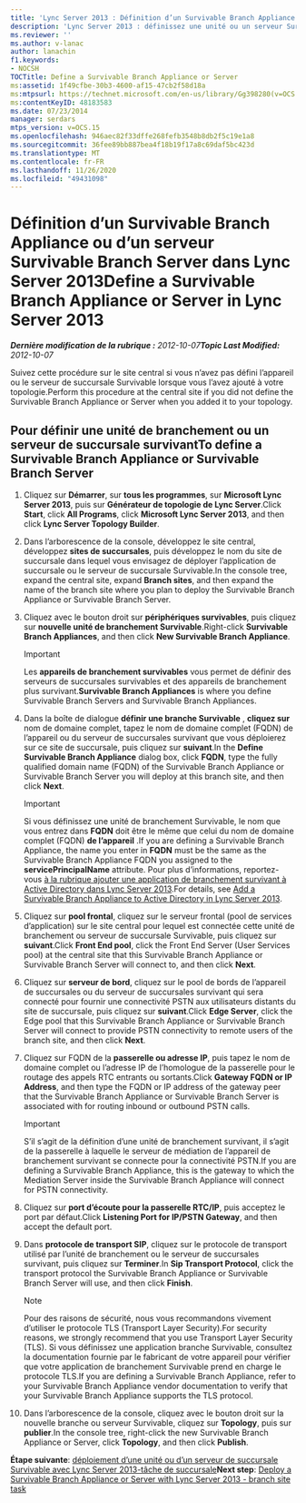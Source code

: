 ```yaml
---
title: 'Lync Server 2013 : Définition d’un Survivable Branch Appliance ou d’un serveur Survivable Branch Server'
description: 'Lync Server 2013 : définissez une unité ou un serveur Survivable.'
ms.reviewer: ''
ms.author: v-lanac
author: lanachin
f1.keywords:
- NOCSH
TOCTitle: Define a Survivable Branch Appliance or Server
ms:assetid: 1f49cfbe-30b3-4600-af15-47cb2f58d18a
ms:mtpsurl: https://technet.microsoft.com/en-us/library/Gg398280(v=OCS.15)
ms:contentKeyID: 48183583
ms.date: 07/23/2014
manager: serdars
mtps_version: v=OCS.15
ms.openlocfilehash: 946aec82f33dffe268fefb3548b8db2f5c19e1a8
ms.sourcegitcommit: 36fee89bb887bea4f18b19f17a8c69daf5bc423d
ms.translationtype: MT
ms.contentlocale: fr-FR
ms.lasthandoff: 11/26/2020
ms.locfileid: "49431098"
---
```

# <a name="define-a-survivable-branch-appliance-or-server-in-lync-server-2013"></a><span data-ttu-id="3bf3b-103">Définition d’un Survivable Branch Appliance ou d’un serveur Survivable Branch Server dans Lync Server 2013</span><span class="sxs-lookup"><span data-stu-id="3bf3b-103">Define a Survivable Branch Appliance or Server in Lync Server 2013</span></span>

<div data-xmlns="http://www.w3.org/1999/xhtml">

<div class="topic" data-xmlns="http://www.w3.org/1999/xhtml" data-msxsl="urn:schemas-microsoft-com:xslt" data-cs="https://msdn.microsoft.com/">

<div data-asp="https://msdn2.microsoft.com/asp">



</div>

<div id="mainSection">

<div id="mainBody"><span data-ttu-id="3bf3b-104">

<span> </span></span><span class="sxs-lookup"><span data-stu-id="3bf3b-104">

<span> </span></span></span>

<span data-ttu-id="3bf3b-105">_**Dernière modification de la rubrique :** 2012-10-07_</span><span class="sxs-lookup"><span data-stu-id="3bf3b-105">_**Topic Last Modified:** 2012-10-07_</span></span>

<span data-ttu-id="3bf3b-106">Suivez cette procédure sur le site central si vous n’avez pas défini l’appareil ou le serveur de succursale Survivable lorsque vous l’avez ajouté à votre topologie.</span><span class="sxs-lookup"><span data-stu-id="3bf3b-106">Perform this procedure at the central site if you did not define the Survivable Branch Appliance or Server when you added it to your topology.</span></span>

<div>

## <a name="to-define-a-survivable-branch-appliance-or-survivable-branch-server"></a><span data-ttu-id="3bf3b-107">Pour définir une unité de branchement ou un serveur de succursale survivant</span><span class="sxs-lookup"><span data-stu-id="3bf3b-107">To define a Survivable Branch Appliance or Survivable Branch Server</span></span>

1.  <span data-ttu-id="3bf3b-108">Cliquez sur **Démarrer**, sur **tous les programmes**, sur **Microsoft Lync Server 2013**, puis sur **Générateur de topologie de Lync Server**.</span><span class="sxs-lookup"><span data-stu-id="3bf3b-108">Click **Start**, click **All Programs**, click **Microsoft Lync Server 2013**, and then click **Lync Server Topology Builder**.</span></span>

2.  <span data-ttu-id="3bf3b-109">Dans l’arborescence de la console, développez le site central, développez **sites de succursales**, puis développez le nom du site de succursale dans lequel vous envisagez de déployer l’application de succursale ou le serveur de succursale Survivable.</span><span class="sxs-lookup"><span data-stu-id="3bf3b-109">In the console tree, expand the central site, expand **Branch sites**, and then expand the name of the branch site where you plan to deploy the Survivable Branch Appliance or Survivable Branch Server.</span></span>

3.  <span data-ttu-id="3bf3b-110">Cliquez avec le bouton droit sur **périphériques survivables**, puis cliquez sur **nouvelle unité de branchement Survivable**.</span><span class="sxs-lookup"><span data-stu-id="3bf3b-110">Right-click **Survivable Branch Appliances**, and then click **New Survivable Branch Appliance**.</span></span>
    
    <div>
    

    > [!IMPORTANT]  
    > <span data-ttu-id="3bf3b-111">Les <STRONG>appareils de branchement survivables</STRONG> vous permet de définir des serveurs de succursales survivables et des appareils de branchement plus survivant.</span><span class="sxs-lookup"><span data-stu-id="3bf3b-111"><STRONG>Survivable Branch Appliances</STRONG> is where you define Survivable Branch Servers and Survivable Branch Appliances.</span></span>

    
    </div>

4.  <span data-ttu-id="3bf3b-112">Dans la boîte de dialogue **définir une branche Survivable** , **cliquez sur** nom de domaine complet, tapez le nom de domaine complet (FQDN) de l’appareil ou du serveur de succursales survivant que vous déploierez sur ce site de succursale, puis cliquez sur **suivant**.</span><span class="sxs-lookup"><span data-stu-id="3bf3b-112">In the **Define Survivable Branch Appliance** dialog box, click **FQDN**, type the fully qualified domain name (FQDN) of the Survivable Branch Appliance or Survivable Branch Server you will deploy at this branch site, and then click **Next**.</span></span>
    
    <div>
    

    > [!IMPORTANT]  
    > <span data-ttu-id="3bf3b-113">Si vous définissez une unité de branchement Survivable, le nom que vous entrez dans <STRONG>FQDN</STRONG> doit être le même que celui du nom de domaine complet (FQDN) <STRONG>de l’appareil</STRONG> .</span><span class="sxs-lookup"><span data-stu-id="3bf3b-113">If you are defining a Survivable Branch Appliance, the name you enter in <STRONG>FQDN</STRONG> must be the same as the Survivable Branch Appliance FQDN you assigned to the <STRONG>servicePrincipalName</STRONG> attribute.</span></span> <span data-ttu-id="3bf3b-114">Pour plus d’informations, reportez-vous <A href="lync-server-2013-add-a-survivable-branch-appliance-to-active-directory.md">à la rubrique ajouter une application de branchement survivant à Active Directory dans Lync Server 2013</A>.</span><span class="sxs-lookup"><span data-stu-id="3bf3b-114">For details, see <A href="lync-server-2013-add-a-survivable-branch-appliance-to-active-directory.md">Add a Survivable Branch Appliance to Active Directory in Lync Server 2013</A>.</span></span>

    
    </div>

5.  <span data-ttu-id="3bf3b-115">Cliquez sur **pool frontal**, cliquez sur le serveur frontal (pool de services d’application) sur le site central pour lequel est connectée cette unité de branchement ou serveur de succursale Survivable, puis cliquez sur **suivant**.</span><span class="sxs-lookup"><span data-stu-id="3bf3b-115">Click **Front End pool**, click the Front End Server (User Services pool) at the central site that this Survivable Branch Appliance or Survivable Branch Server will connect to, and then click **Next**.</span></span>

6.  <span data-ttu-id="3bf3b-116">Cliquez sur **serveur de bord**, cliquez sur le pool de bords de l’appareil de succursales ou du serveur de succursales survivant qui sera connecté pour fournir une connectivité PSTN aux utilisateurs distants du site de succursale, puis cliquez sur **suivant**.</span><span class="sxs-lookup"><span data-stu-id="3bf3b-116">Click **Edge Server**, click the Edge pool that this Survivable Branch Appliance or Survivable Branch Server will connect to provide PSTN connectivity to remote users of the branch site, and then click **Next**.</span></span>

7.  <span data-ttu-id="3bf3b-117">Cliquez sur FQDN de la **passerelle ou adresse IP**, puis tapez le nom de domaine complet ou l’adresse IP de l’homologue de la passerelle pour le routage des appels RTC entrants ou sortants.</span><span class="sxs-lookup"><span data-stu-id="3bf3b-117">Click **Gateway FQDN or IP Address**, and then type the FQDN or IP address of the gateway peer that the Survivable Branch Appliance or Survivable Branch Server is associated with for routing inbound or outbound PSTN calls.</span></span>
    
    <div>
    

    > [!IMPORTANT]  
    > <span data-ttu-id="3bf3b-118">S’il s’agit de la définition d’une unité de branchement survivant, il s’agit de la passerelle à laquelle le serveur de médiation de l’appareil de branchement survivant se connecte pour la connectivité PSTN.</span><span class="sxs-lookup"><span data-stu-id="3bf3b-118">If you are defining a Survivable Branch Appliance, this is the gateway to which the Mediation Server inside the Survivable Branch Appliance will connect for PSTN connectivity.</span></span>

    
    </div>

8.  <span data-ttu-id="3bf3b-119">Cliquez sur **port d’écoute pour la passerelle RTC/IP**, puis acceptez le port par défaut.</span><span class="sxs-lookup"><span data-stu-id="3bf3b-119">Click **Listening Port for IP/PSTN Gateway**, and then accept the default port.</span></span>

9.  <span data-ttu-id="3bf3b-120">Dans **protocole de transport SIP**, cliquez sur le protocole de transport utilisé par l’unité de branchement ou le serveur de succursales survivant, puis cliquez sur **Terminer**.</span><span class="sxs-lookup"><span data-stu-id="3bf3b-120">In **Sip Transport Protocol**, click the transport protocol the Survivable Branch Appliance or Survivable Branch Server will use, and then click **Finish**.</span></span>
    
    <div>
    

    > [!NOTE]  
    > <span data-ttu-id="3bf3b-121">Pour des raisons de sécurité, nous vous recommandons vivement d’utiliser le protocole TLS (Transport Layer Security).</span><span class="sxs-lookup"><span data-stu-id="3bf3b-121">For security reasons, we strongly recommend that you use Transport Layer Security (TLS).</span></span> <span data-ttu-id="3bf3b-122">Si vous définissez une application branche Survivable, consultez la documentation fournie par le fabricant de votre appareil pour vérifier que votre application de branchement Survivable prend en charge le protocole TLS.</span><span class="sxs-lookup"><span data-stu-id="3bf3b-122">If you are defining a Survivable Branch Appliance, refer to your Survivable Branch Appliance vendor documentation to verify that your Survivable Branch Appliance supports the TLS protocol.</span></span>

    
    </div>

10. <span data-ttu-id="3bf3b-123">Dans l’arborescence de la console, cliquez avec le bouton droit sur la nouvelle branche ou serveur Survivable, cliquez sur **Topology**, puis sur **publier**.</span><span class="sxs-lookup"><span data-stu-id="3bf3b-123">In the console tree, right-click the new Survivable Branch Appliance or Server, click **Topology**, and then click **Publish**.</span></span>

<span data-ttu-id="3bf3b-124">**Étape suivante**: [déploiement d’une unité ou d’un serveur de succursale Survivable avec Lync Server 2013-tâche de succursale](lync-server-2013-deploy-a-survivable-branch-appliance-or-server-branch-site-task.md)</span><span class="sxs-lookup"><span data-stu-id="3bf3b-124">**Next step**: [Deploy a Survivable Branch Appliance or Server with Lync Server 2013 - branch site task](lync-server-2013-deploy-a-survivable-branch-appliance-or-server-branch-site-task.md)</span></span>

<span data-ttu-id="3bf3b-125"></div>

</div>

<span> </span>

</div>

</div>

</span><span class="sxs-lookup"><span data-stu-id="3bf3b-125"></div>

</div>

<span> </span>

</div>

</div>

</span></span></div>

